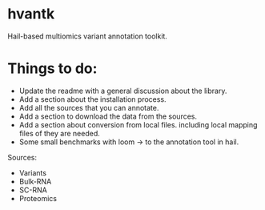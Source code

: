 # hvantk
Hail-based multiomics variant annotation toolkit. 

# Things to do: 

- Update the readme with a general discussion about the library. 
- Add a section about the installation process.
- Add all the sources that you can annotate. 
- Add a section to download the data from the sources. 
- Add a section about conversion from local files. including local mapping files of they are needed. 
- Some small benchmarks with loom -> to the annotation tool in hail.

Sources: 

- Variants 
- Bulk-RNA 
- SC-RNA 
- Proteomics

